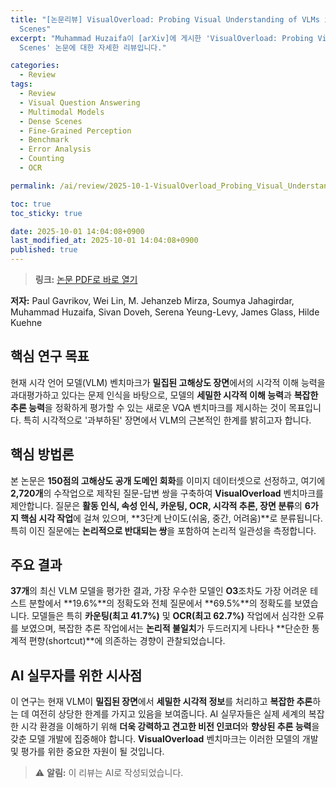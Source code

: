 ```yaml
---
title: "[논문리뷰] VisualOverload: Probing Visual Understanding of VLMs in Really Dense
  Scenes"
excerpt: "Muhammad Huzaifa이 [arXiv]에 게시한 'VisualOverload: Probing Visual Understanding of VLMs in Really Dense
  Scenes' 논문에 대한 자세한 리뷰입니다."

categories:
  - Review
tags:
  - Review
  - Visual Question Answering
  - Multimodal Models
  - Dense Scenes
  - Fine-Grained Perception
  - Benchmark
  - Error Analysis
  - Counting
  - OCR

permalink: /ai/review/2025-10-1-VisualOverload_Probing_Visual_Understanding_of_VLMs_in_Really_Dense_Scenes/

toc: true
toc_sticky: true

date: 2025-10-01 14:04:08+0900
last_modified_at: 2025-10-01 14:04:08+0900
published: true
---
```

> **링크:** [논문 PDF로 바로 열기](https://arxiv.org/abs/2509.25339)

**저자:** Paul Gavrikov, Wei Lin, M. Jehanzeb Mirza, Soumya Jahagirdar, Muhammad Huzaifa, Sivan Doveh, Serena Yeung-Levy, James Glass, Hilde Kuehne



## 핵심 연구 목표
현재 시각 언어 모델(VLM) 벤치마크가 **밀집된 고해상도 장면**에서의 시각적 이해 능력을 과대평가하고 있다는 문제 인식을 바탕으로, 모델의 **세밀한 시각적 이해 능력**과 **복잡한 추론 능력**을 정확하게 평가할 수 있는 새로운 VQA 벤치마크를 제시하는 것이 목표입니다. 특히 시각적으로 '과부하된' 장면에서 VLM의 근본적인 한계를 밝히고자 합니다.

## 핵심 방법론
본 논문은 **150점의 고해상도 공개 도메인 회화**를 이미지 데이터셋으로 선정하고, 여기에 **2,720개**의 수작업으로 제작된 질문-답변 쌍을 구축하여 **VisualOverload** 벤치마크를 제안합니다. 질문은 **활동 인식, 속성 인식, 카운팅, OCR, 시각적 추론, 장면 분류**의 **6가지 핵심 시각 작업**에 걸쳐 있으며, **3단계 난이도(쉬움, 중간, 어려움)**로 분류됩니다. 특히 이진 질문에는 **논리적으로 반대되는 쌍**을 포함하여 논리적 일관성을 측정합니다.

## 주요 결과
**37개**의 최신 VLM 모델을 평가한 결과, 가장 우수한 모델인 **O3**조차도 가장 어려운 테스트 분할에서 **19.6%**의 정확도와 전체 질문에서 **69.5%**의 정확도를 보였습니다. 모델들은 특히 **카운팅(최고 41.7%)** 및 **OCR(최고 62.7%)** 작업에서 심각한 오류를 보였으며, 복잡한 추론 작업에서는 **논리적 불일치**가 두드러지게 나타나 **단순한 통계적 편향(shortcut)**에 의존하는 경향이 관찰되었습니다.

## AI 실무자를 위한 시사점
이 연구는 현재 VLM이 **밀집된 장면**에서 **세밀한 시각적 정보**를 처리하고 **복잡한 추론**하는 데 여전히 상당한 한계를 가지고 있음을 보여줍니다. AI 실무자들은 실제 세계의 복잡한 시각 환경을 이해하기 위해 **더욱 강력하고 견고한 비전 인코더**와 **향상된 추론 능력**을 갖춘 모델 개발에 집중해야 합니다. **VisualOverload** 벤치마크는 이러한 모델의 개발 및 평가를 위한 중요한 자원이 될 것입니다.

> ⚠️ **알림:** 이 리뷰는 AI로 작성되었습니다.